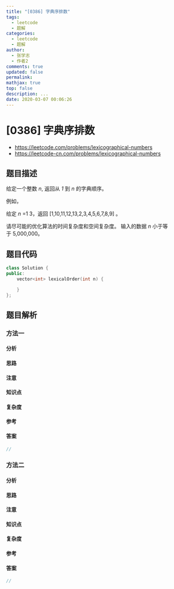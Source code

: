 ```yaml
---
title: "[0386] 字典序排数"
tags:
  - leetcode
  - 题解
categories:
  - leetcode
  - 题解
author:
  - 张学志
  - 作者2
comments: true
updated: false
permalink:
mathjax: true
top: false
description: ...
date: 2020-03-07 00:06:26
---
```



# [0386] 字典序排数
* https://leetcode.com/problems/lexicographical-numbers
* https://leetcode-cn.com/problems/lexicographical-numbers


## 题目描述

<p>给定一个整数&nbsp;<em>n</em>, 返回从&nbsp;<em>1&nbsp;</em>到&nbsp;<em>n&nbsp;</em>的字典顺序。</p>

<p>例如，</p>

<p>给定 <em>n</em> =1 3，返回 [1,10,11,12,13,2,3,4,5,6,7,8,9] 。</p>

<p>请尽可能的优化算法的时间复杂度和空间复杂度。 输入的数据&nbsp;<em>n&nbsp;</em>小于等于&nbsp;5,000,000。</p>



## 题目代码

```cpp
class Solution {
public:
    vector<int> lexicalOrder(int n) {

    }
};
```


## 题目解析


### 方法一

#### 分析

#### 思路

#### 注意

#### 知识点

#### 复杂度

#### 参考

#### 答案

```cpp
//
```


### 方法二

#### 分析

#### 思路

#### 注意

#### 知识点

#### 复杂度

#### 参考

#### 答案

```cpp
//
```


